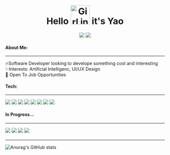<div align = "center">
              <h1>Hello <img src="https://i.pinimg.com/originals/db/8f/09/db8f099cdc0bc30255570bef6fd4030d.gif" alt="Girl in a jacket" width="60" height="60"> it's Yao</h1>
  <a href="mailto: yaozongguan@gmail.com"><img src = "https://img.shields.io/badge/Gmail-EA4335.svg?style=for-the-badge&logo=Gmail&logoColor=white"/></a>
  <a href="https://www.linkedin.com/in/yaozguan/"><img src = "https://img.shields.io/badge/LinkedIn-0A66C2.svg?style=for-the-badge&logo=LinkedIn&logoColor=white"/></a>
</div>


<div>
  <h4>About Me:</h4>
        <hr class="rounded">
  🔥Software Developer looking to develope something cool and interesting
  </br>
  ✨Interests: Artificial Intelligenc, UI/UX Design
    </br>
  💼 Open To Job Opportunities
  </br>
  
   <h4>Tech:</h4>
        <hr class="rounded">
        <img src="https://img.shields.io/badge/JavaScript-F7DF1E.svg?style=for-the-badge&logo=JavaScript&logoColor=black"/>
         <img src="https://img.shields.io/badge/Python-3776AB.svg?style=for-the-badge&logo=Python&logoColor=white"/>
          <img src="https://img.shields.io/badge/React-61DAFB.svg?style=for-the-badge&logo=React&logoColor=black"/>
           <img src="https://img.shields.io/badge/Node.js-339933.svg?style=for-the-badge&logo=nodedotjs&logoColor=white"/>
            <img src="https://img.shields.io/badge/Express-000000.svg?style=for-the-badge&logo=Express&logoColor=white"/>
             <img src="https://img.shields.io/badge/PostgreSQL-4169E1.svg?style=for-the-badge&logo=PostgreSQL&logoColor=white"/>
              <img src="https://img.shields.io/badge/OpenAI-412991.svg?style=for-the-badge&logo=OpenAI&logoColor=white"/>
               <img src="https://img.shields.io/badge/Next.js-000000.svg?style=for-the-badge&logo=nextdotjs&logoColor=white"/>
               
 <h4>In Progress...</h4>
        <hr class="rounded">
                  <img src="https://img.shields.io/badge/pandas-150458.svg?style=for-the-badge&logo=pandas&logoColor=white"/>
              <img src="https://img.shields.io/badge/MongoDB-47A248.svg?style=for-the-badge&logo=MongoDB&logoColor=white"/>
               <img src="https://img.shields.io/badge/TensorFlow-FF6F00.svg?style=for-the-badge&logo=TensorFlow&logoColor=white"/>
                 <img src="https://img.shields.io/badge/Docker-2496ED.svg?style=for-the-badge&logo=Docker&logoColor=white"/>
                 
  <h4></h4>
        <hr class="rounded">

</div>

![Anurag's GitHub stats](https://github-readme-stats.vercel.app/api?username=yaosterg&show_icons=true&theme=nord)



        

<!--
**yaosterg/yaosterg** is a ✨ _special_ ✨ repository because its `README.md` (this file) appears on your GitHub profile.

Here are some ideas to get you started:

- 🔭 I’m currently working on ...
- 🌱 I’m currently learning ...
- 👯 I’m looking to collaborate on ...
- 🤔 I’m looking for help with ...
- 💬 Ask me about ...
- 📫 How to reach me: ...
- 😄 Pronouns: ...
- ⚡ Fun fact: ...
-->
